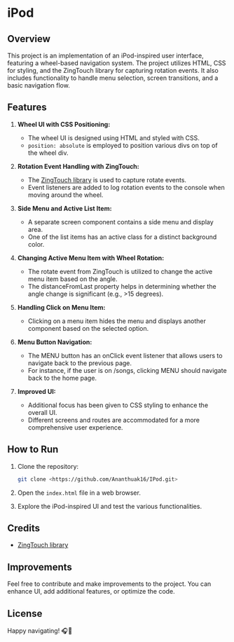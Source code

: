 # iPod 

## Overview

This project is an implementation of an iPod-inspired user interface, featuring a wheel-based navigation system. The project utilizes HTML, CSS for styling, and the ZingTouch library for capturing rotation events. It also includes functionality to handle menu selection, screen transitions, and a basic navigation flow.

## Features

1. **Wheel UI with CSS Positioning:**
   - The wheel UI is designed using HTML and styled with CSS.
   - `position: absolute` is employed to position various divs on top of the wheel div.

2. **Rotation Event Handling with ZingTouch:**
   - The [ZingTouch library](https://zingchart.github.io/zingtouch/) is used to capture rotate events.
   - Event listeners are added to log rotation events to the console when moving around the wheel.

3. **Side Menu and Active List Item:**
   - A separate screen component contains a side menu and display area.
   - One of the list items has an active class for a distinct background color.

4. **Changing Active Menu Item with Wheel Rotation:**
   - The rotate event from ZingTouch is utilized to change the active menu item based on the angle.
   - The distanceFromLast property helps in determining whether the angle change is significant (e.g., >15 degrees).

5. **Handling Click on Menu Item:**
   - Clicking on a menu item hides the menu and displays another component based on the selected option.

6. **Menu Button Navigation:**
   - The MENU button has an onClick event listener that allows users to navigate back to the previous page.
   - For instance, if the user is on /songs, clicking MENU should navigate back to the home page.

7. **Improved UI:**
   - Additional focus has been given to CSS styling to enhance the overall UI.
   - Different screens and routes are accommodated for a more comprehensive user experience.


## How to Run

1. Clone the repository:

   ```bash
   git clone <https://github.com/Ananthuak16/IPod.git>
   ```

2. Open the `index.html` file in a web browser.

3. Explore the iPod-inspired UI and test the various functionalities.

## Credits

- [ZingTouch library](https://zingchart.github.io/zingtouch/)

## Improvements

Feel free to contribute and make improvements to the project. You can enhance UI, add additional features, or optimize the code.

## License



Happy navigating! 🎧📱